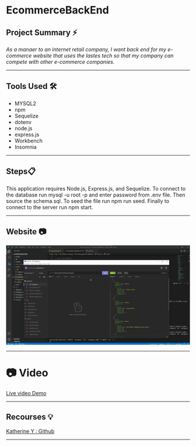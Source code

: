 # EcommerceBackEnd

## **Project Summary** ⚡️

_As a manaer to an internet retail company, I want back end for my e-commerce website that uses the lastes tech so that my company
can compete with other e-commerce companies._

__________________________________________________________________________________________________________________________________________________

## **Tools Used** 🛠️

* MYSQL2
* npm
* Sequelize
* dotenv
* node.js
* express.js
* Workbench
* Insomnia


___________________________________________________________________________________________________________________________________________________


## **Steps**📋

This application requires Node.js, Express.js, and Sequelize. To connect to the database run mysql -u root -p and enter password from .env file. Then source the schema.sql. To seed the file run npm run seed. Finally to connect to the server run npm start.

___________________________________________________________________________________________________________________________________________________

## **Website** 📷


![Screenshot 1](assets/images/Screenshot1.png)


___________________________________________________________________________________________________________________________________________________

# 📷 Video

[Live video Demo](https://youtu.be/wsDYbmsMo5A)

___________________________________________________________________________________________________________________________________________________


## **Recourses** 💡

[Katherine Y : Github](https://github.com/katherineyoguez/EcommerceBackEnd)

____________________________________________________________________________________________________________________